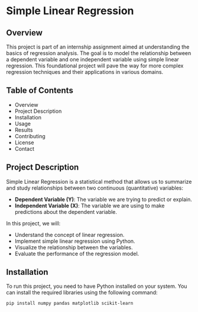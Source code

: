 # Simple Linear Regression

## Overview
This project is part of an internship assignment aimed at understanding the basics of regression analysis. The goal is to model the relationship between a dependent variable and one independent variable using simple linear regression. This foundational project will pave the way for more complex regression techniques and their applications in various domains.

## Table of Contents
- Overview
- Project Description
- Installation
- Usage
- Results
- Contributing
- License
- Contact

## Project Description
Simple Linear Regression is a statistical method that allows us to summarize and study relationships between two continuous (quantitative) variables:
- **Dependent Variable (Y)**: The variable we are trying to predict or explain.
- **Independent Variable (X)**: The variable we are using to make predictions about the dependent variable.

In this project, we will:
- Understand the concept of linear regression.
- Implement simple linear regression using Python.
- Visualize the relationship between the variables.
- Evaluate the performance of the regression model.

## Installation
To run this project, you need to have Python installed on your system. You can install the required libraries using the following command:

```bash
pip install numpy pandas matplotlib scikit-learn
